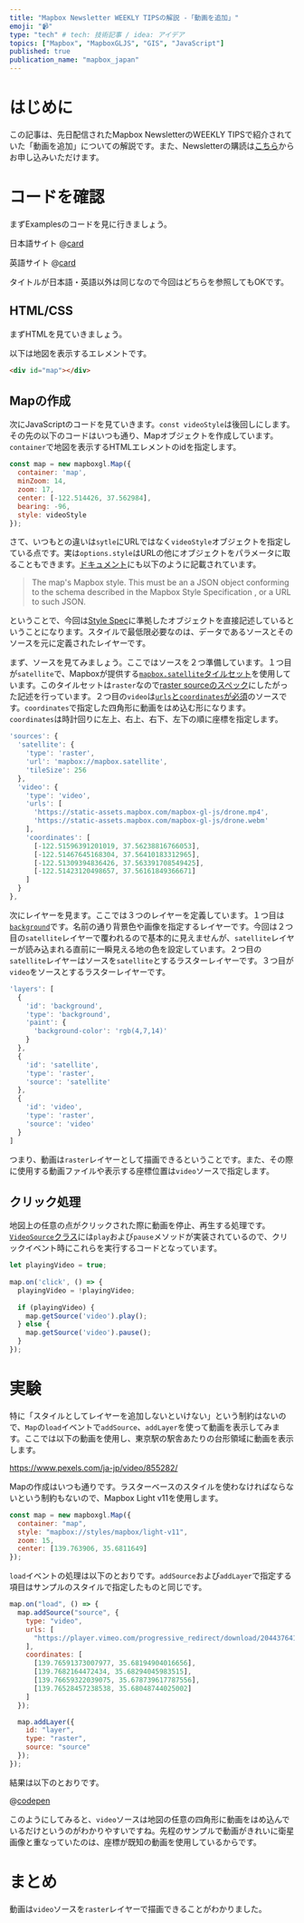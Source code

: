 ```yaml
---
title: "Mapbox Newsletter WEEKLY TIPSの解説 -「動画を追加」"
emoji: "📹"
type: "tech" # tech: 技術記事 / idea: アイデア
topics: ["Mapbox", "MapboxGLJS", "GIS", "JavaScript"]
published: true
publication_name: "mapbox_japan"
---
```


# はじめに

この記事は、先日配信されたMapbox NewsletterのWEEKLY TIPSで紹介されていた「動画を追加」についての解説です。また、Newsletterの購読は[こちら](https://www.mapbox.jp/blog?#:~:text=%E3%83%8B%E3%83%A5%E3%83%BC%E3%82%B9%E3%83%AC%E3%82%BF%E3%83%BC%E3%82%92%E8%B3%BC%E8%AA%AD)からお申し込みいただけます。


# コードを確認

まずExamplesのコードを見に行きましょう。

日本語サイト
@[card](https://docs.mapbox.com/jp/mapbox-gl-js/example/video-on-a-map/)

英語サイト
@[card](https://docs.mapbox.com/mapbox-gl-js/example/video-on-a-map/)

タイトルが日本語・英語以外は同じなので今回はどちらを参照してもOKです。

## HTML/CSS

まずHTMLを見ていきましょう。

以下は地図を表示するエレメントです。

```HTML
<div id="map"></div>
```

## Mapの作成

次にJavaScriptのコードを見ていきます。`const videoStyle`は後回しにします。その先の以下のコードはいつも通り、Mapオブジェクトを作成しています。`container`で地図を表示するHTMLエレメントのidを指定します。

```JavaScript
const map = new mapboxgl.Map({
  container: 'map',
  minZoom: 14,
  zoom: 17,
  center: [-122.514426, 37.562984],
  bearing: -96,
  style: videoStyle
});
```

さて、いつもとの違いは`sytle`にURLではなく`videoStyle`オブジェクトを指定している点です。実は`options.style`はURLの他にオブジェクトをパラメータに取ることもできます。[ドキュメント](https://docs.mapbox.com/mapbox-gl-js/api/map/#map-parameters:~:text=options.style)にも以下のように記載されています。

> The map's Mapbox style. This must be an a JSON object conforming to the schema described in the Mapbox Style Specification , or a URL to such JSON. 

ということで、今回は[Style Spec](https://docs.mapbox.com/mapbox-gl-js/style-spec/)に準拠したオブジェクトを直接記述しているということになります。スタイルで最低限必要なのは、データであるソースとそのソースを元に定義されたレイヤーです。

まず、ソースを見てみましょう。ここではソースを２つ準備しています。１つ目が`satellite`で、Mapboxが提供する[`mapbox.satellite`タイルセット](https://docs.mapbox.com/data/tilesets/reference/mapbox-satellite/)を使用しています。このタイルセットは`raster`なので[raster sourceのスペック](https://docs.mapbox.com/mapbox-gl-js/style-spec/sources/#raster)にしたがった記述を行っています。２つ目の`video`は[`urls`と`coordinates`が必須](https://docs.mapbox.com/mapbox-gl-js/style-spec/sources/#video)のソースです。`coordinates`で指定した四角形に動画をはめ込む形になります。`coordinates`は時計回りに左上、右上、右下、左下の順に座標を指定します。

```JavaScript
'sources': {
  'satellite': {
    'type': 'raster',
    'url': 'mapbox://mapbox.satellite',
    'tileSize': 256
  },
  'video': {
    'type': 'video',
    'urls': [
      'https://static-assets.mapbox.com/mapbox-gl-js/drone.mp4',
      'https://static-assets.mapbox.com/mapbox-gl-js/drone.webm'
    ],
    'coordinates': [
      [-122.51596391201019, 37.56238816766053],
      [-122.51467645168304, 37.56410183312965],
      [-122.51309394836426, 37.563391708549425],
      [-122.51423120498657, 37.56161849366671]
    ]
  }
},
```

次にレイヤーを見ます。ここでは３つのレイヤーを定義しています。１つ目は[`background`](https://docs.mapbox.com/mapbox-gl-js/style-spec/layers/#background)です。名前の通り背景色や画像を指定するレイヤーです。今回は２つ目の`satellite`レイヤーで覆われるので基本的に見えませんが、`satellite`レイヤーが読み込まれる直前に一瞬見える地の色を設定しています。２つ目の`satellite`レイヤーはソースを`satellite`とするラスターレイヤーです。３つ目が`video`をソースとするラスターレイヤーです。

```JavaScript
'layers': [
  {
    'id': 'background',
    'type': 'background',
    'paint': {
      'background-color': 'rgb(4,7,14)'
    }
  },
  {
    'id': 'satellite',
    'type': 'raster',
    'source': 'satellite'
  },
  {
    'id': 'video',
    'type': 'raster',
    'source': 'video'
  }
]
```

つまり、動画は`raster`レイヤーとして描画できるということです。また、その際に使用する動画ファイルや表示する座標位置は`video`ソースで指定します。

## クリック処理
地図上の任意の点がクリックされた際に動画を停止、再生する処理です。[`VideoSource`クラス](https://docs.mapbox.com/mapbox-gl-js/api/sources/#videosource)には`play`および`pause`メソッドが実装されているので、クリックイベント時にこれらを実行するコードとなっています。

```JavaScript
let playingVideo = true;
 
map.on('click', () => {
  playingVideo = !playingVideo;
   
  if (playingVideo) {
    map.getSource('video').play();
  } else {
    map.getSource('video').pause();
  }
});
```


# 実験

特に「スタイルとしてレイヤーを追加しないといけない」という制約はないので、`Map`の`load`イベントで`addSource`、`addLayer`を使って動画を表示してみます。ここでは以下の動画を使用し、東京駅の駅舎あたりの台形領域に動画を表示します。


https://www.pexels.com/ja-jp/video/855282/

Mapの作成はいつも通りです。ラスターベースのスタイルを使わなければならないという制約もないので、Mapbox Light v11を使用します。

```JavaScript
const map = new mapboxgl.Map({
  container: "map",
  style: "mapbox://styles/mapbox/light-v11",
  zoom: 15,
  center: [139.763906, 35.6811649]
});
```

`load`イベントの処理は以下のとおりです。`addSource`および`addLayer`で指定する項目はサンプルのスタイルで指定したものと同じです。

```JavaScript
map.on("load", () => {
  map.addSource("source", {
    type: "video",
    urls: [
      "https://player.vimeo.com/progressive_redirect/download/204437641/container/e3021c36-fb23-4d62-a30a-6a402a3a992d/f2000a68/little_kitten_playing_his_toy_mouse%20%28360p%29.mp4?expires=1688046038&loc=external&oauth2_token_id=57447761&signature=bfc144ffa6ac029f70a0f8f96c29a2329ab0ecae76f847e2bf19330a5dcae117"
    ],
    coordinates: [
      [139.76591373007977, 35.68194904016656],
      [139.7682164472434, 35.68294045983515],
      [139.76659322039075, 35.678739617787556],
      [139.76528457238538, 35.68048744025002]
    ]
  });

  map.addLayer({
    id: "layer",
    type: "raster",
    source: "source"
  });
});
```

結果は以下のとおりです。

@[codepen](https://codepen.io/OttyLab/pen/JjeWymN)

このようにしてみると、`video`ソースは地図の任意の四角形に動画をはめ込んでいるだけというのがわかりやすいですね。先程のサンプルで動画がきれいに衛星画像と重なっていたのは、座標が既知の動画を使用しているからです。


# まとめ

動画は`video`ソースを`raster`レイヤーで描画できることがわかりました。